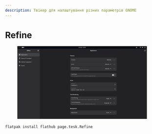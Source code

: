 ```yaml
---
description: Твікер для налаштування різних параметрів GNOME
---
```


# Refine

<figure><img src="../../.gitbook/assets/image (2).png" alt=""><figcaption></figcaption></figure>

```bash
flatpak install flathub page.tesk.Refine
```
